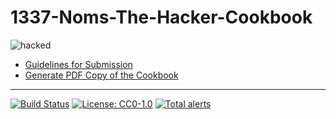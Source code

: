 # 1337-Noms-The-Hacker-Cookbook

![hacked](/static/images/Hacker1-1.jpg "hacked")

* [Guidelines for Submission](https://github.com/Nocsetse/1337-Noms-The-Hacker-Cookbook/blob/master/README.md)
* [Generate PDF Copy of the Cookbook](https://github.com/Nocsetse/1337-Noms-The-Hacker-Cookbook/blob/master/makebook/README.md)

---
[![Build Status](https://travis-ci.org/Nocsetse/1337-Noms-The-Hacker-Cookbook.svg?branch=master)](https://travis-ci.org/Nocsetse/1337-Noms-The-Hacker-Cookbook)
[![License: CC0-1.0](https://img.shields.io/badge/License-CC0%201.0-lightgrey.svg)](http://creativecommons.org/publicdomain/zero/1.0/)
[![Total alerts](https://img.shields.io/lgtm/alerts/g/Nocsetse/1337-Noms-The-Hacker-Cookbook.svg?logo=lgtm&logoWidth=18)](https://lgtm.com/projects/g/Nocsetse/1337-Noms-The-Hacker-Cookbook/alerts/)